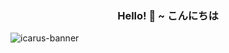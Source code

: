 <h3 align="center">Hello! 👋 ~ こんにちは</h3>

![icarus-banner](https://user-images.githubusercontent.com/38413630/215842159-b3ddaf74-057d-450a-93af-1c855d85a8b0.png)
